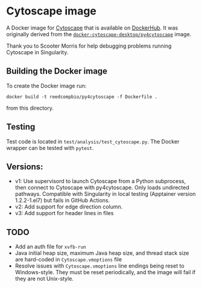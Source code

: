 # Cytoscape image

A Docker image for [Cytoscape](https://cytoscape.org/) that is available on [DockerHub](https://hub.docker.com/repository/docker/reedcompbio/py4cytoscape).
It was originally derived from the [`docker-cytoscape-desktop/py4cytoscape`](https://github.com/cytoscape/docker-cytoscape-desktop/blob/173ab46b4b5e5c148113ad0c9960a6af3fc50432/py4cytoscape/Dockerfile) image.

Thank you to Scooter Morris for help debugging problems running Cytoscape in Singularity.

## Building the Docker image

To create the Docker image run:
```
docker build -t reedcompbio/py4cytoscape -f Dockerfile .
```
from this directory.

## Testing
Test code is located in `test/analysis/test_cytoscape.py`.
The Docker wrapper can be tested with `pytest`.

## Versions:
- v1: Use supervisord to launch Cytoscape from a Python subprocess, then connect to Cytoscape with py4cytoscape. Only loads undirected pathways. Compatible with Singularity in local testing (Apptainer version 1.2.2-1.el7) but fails in GitHub Actions.
- v2: Add support for edge direction column.
- v3: Add support for header lines in files

## TODO
- Add an auth file for `xvfb-run`
- Java initial heap size, maximum Java heap size, and thread stack size are hard-coded in `Cytoscape.vmoptions` file
- Resolve issues with `Cytoscape.vmoptions` line endings being reset to Windows-style. They must be reset periodically, and the image will fail if they are not Unix-style.
